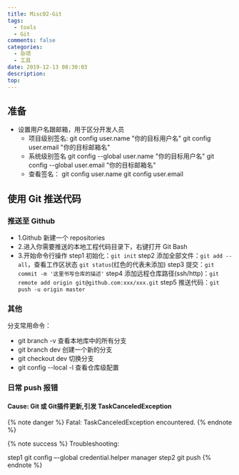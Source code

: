 ```yaml
---
title: Misc02-Git
tags:
  - tools
  - Git
comments: false
categories:
  - 杂项
  - 工具
date: 2019-12-13 08:30:03
description:
top:
---
```


## 准备 

* 设置用户名跟邮箱，用于区分开发人员
    - 项目级别签名:
    git config user.name "你的目标用户名"
    git config user.email "你的目标邮箱名"
    - 系统级别签名
    git config --global user.name "你的目标用户名"
    git config --global user.email "你的目标邮箱名"
    - 查看签名：
    git config user.name
    git config user.email

## 使用 Git 推送代码

### 推送至 Github

* 1.Github 新建一个 repositories 
* 2.进入你需要推送的本地工程代码目录下，右键打开 Git Bash
* 3.开始命令行操作
step1 初始化：`git init`
step2 添加全部文件：`git add --all`，查看工作区状态 `git status`(红色的代表未添加)
step3 提交：`git commit -m '这里书写仓库的描述'`
step4 添加远程仓库路径(ssh/http)：`git remote add origin git@github.com:xxx/xxx.git`
step5 推送代码：`git push -u origin master`

 
### 其他
分支常用命令：
* git branch -v 查看本地库中的所有分支
* git branch dev 创建一个新的分支
* git checkout dev 切换分支
* git config --local -l 查看仓库级配置

### 日常 push 报错

#### Cause: Git 或 Git插件更新,引发 TaskCanceledException

{% note danger %}
Fatal: TaskCanceledException encountered.
{% endnote %}

{% note success %}
Troubleshooting: 

step1 git config –-global credential.helper manager
step2 git push
{% endnote %}
